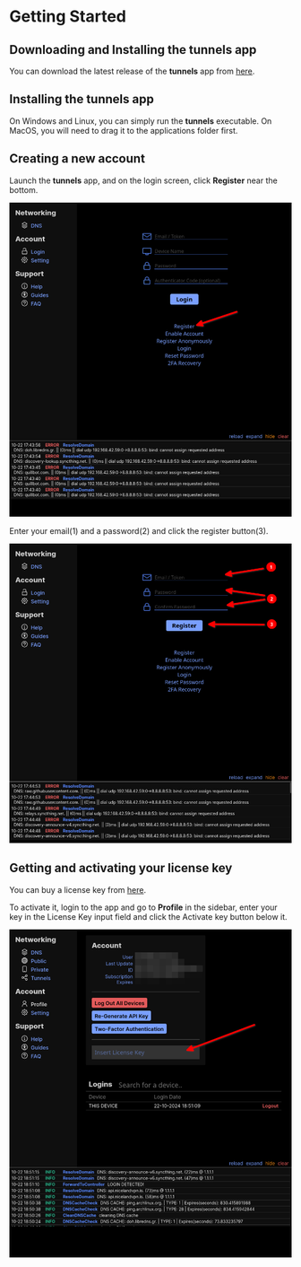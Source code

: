 # Getting Started

## Downloading and Installing the **tunnels** app

You can download the latest release of the **tunnels** app from [here](https://github.com/tunnels-is/tunnels/releases).

## Installing the **tunnels** app

On Windows and Linux, you can simply run the **tunnels** executable.
On MacOS, you will need to drag it to the applications folder first.

## Creating a new account

Launch the **tunnels** app, and on the login screen, click **Register** near the bottom.

![click register to create new account](https://raw.githubusercontent.com/tunnels-is/media/master/v3/guides/new-accounts/register-new-account-0.png)


Enter your email(1) and a password(2) and click the register button(3).

![creating a new account](https://raw.githubusercontent.com/tunnels-is/media/master/v3/guides/new-accounts/register-new-account-1.png)

## Getting and activating your license key

You can buy a license key from [here](https://tunnels.is/#/Pricing).

To activate it, login to the app and go to **Profile** in the sidebar, enter your key in the 
License Key input field and click the Activate key button below it.

![activate your license here](https://raw.githubusercontent.com/tunnels-is/media/master/v3/guides/new-accounts/activating-license-key-0.png)

